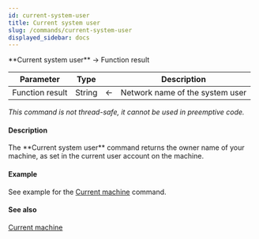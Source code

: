 ```yaml
---
id: current-system-user
title: Current system user
slug: /commands/current-system-user
displayed_sidebar: docs
---
```


<!--REF #_command_.Current system user.Syntax-->**Current system user**  -> Function result<!-- END REF-->
<!--REF #_command_.Current system user.Params-->
| Parameter | Type |  | Description |
| --- | --- | --- | --- |
| Function result | String | &#8592; | Network name of the system user |

<!-- END REF-->

*This command is not thread-safe, it cannot be used in preemptive code.*


#### Description 

<!--REF #_command_.Current system user.Summary-->The **Current system user** command returns the owner name of your machine, as set in the current user account on the machine.<!-- END REF-->

#### Example 

See example for the [Current machine](current-machine.md) command.

#### See also 

[Current machine](current-machine.md)  
